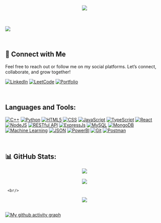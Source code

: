 <!-- Banner Image -->

<h1 align="center">
     <img src="https://readme-typing-svg.herokuapp.com/?font=Fira+Code&size=32&center=true&vCenter=true&width=500&height=70&duration=4000&lines=Hi+There!+👋;+I'm+Shrasti+Agarwal;I'm+a+Developer+👩‍💻;I'm+an+AI+Enthusiast+🤖+🧠;I'm+a+Passionate+Coder+👩‍💻;" />
</h1>

<br>

<div>

<!-- Right side coding animation -->
<script src="https://unpkg.com/@lottiefiles/dotlottie-wc@0.6.2/dist/dotlottie-wc.js" type="module"></script>
<dotlottie-wc src="https://lottie.host/b25d2b0f-c38a-4011-9875-bcc3d15a00e6/FwQQdaPzrl.lottie" style="width: 300px;height: 300px" speed="1" autoplay loop></dotlottie-wc>

<!-- Profile views -->
![](https://komarev.com/ghpvc/?username=shrash9&label=PROFILE+VIEWS&color=FF2F40&style=flat-square)

</div>

<br>

<h2 align="left">🤝 Connect with Me</h2>

Feel free to reach out or follow me on my social platforms. Let’s connect, collaborate, and grow together!


[![LinkedIn](https://img.shields.io/badge/LinkedIn-%230A66C2.svg?style=for-the-badge&logo=linkedin&logoColor=white)](https://linkedin.com/in/shrash9/)
[![LeetCode](https://img.shields.io/badge/LeetCode-%23FFA015.svg?style=for-the-badge&logo=LeetCode&logoColor=black)](https://leetcode.com/shrash9/)
[![Portfolio](https://img.shields.io/badge/Portfolio-000000.svg?style=for-the-badge&logo=web&logoColor=white)](https://your-portfolio-link.com)

<br>

<h2 align="left">Languages and Tools:</h2>

[![C++](https://img.shields.io/badge/c++-%2300599C.svg?style=for-the-badge&logo=c%2B%2B&logoColor=white)](https://isocpp.org/)
[![Python](https://img.shields.io/badge/Python-14354C?style=for-the-badge&logo=python&logoColor=white)](https://www.python.org/)
[![HTML5](https://img.shields.io/badge/html5-%23E34F26.svg?style=for-the-badge&logo=html5&logoColor=white)](https://developer.mozilla.org/en-US/docs/Web/HTML)
[![CSS](https://img.shields.io/badge/CSS-563d7c?&style=for-the-badge&logo=css3&logoColor=white)](https://developer.mozilla.org/en-US/docs/Web/CSS)
[![JavaScript](https://img.shields.io/badge/javascript-%23323330.svg?style=for-the-badge&logo=javascript&logoColor=%23F7DF1E)](https://developer.mozilla.org/en-US/docs/Web/JavaScript)
[![TypeScript](https://img.shields.io/badge/TypeScript-007ACC?style=for-the-badge&logo=typescript&logoColor=white)](https://www.typescriptlang.org/)
[![React](https://img.shields.io/badge/react-%2320232a.svg?style=for-the-badge&logo=react&logoColor=%2361DAFB)](https://reactjs.org/)
[![NodeJS](https://img.shields.io/badge/node.js-6DA55F?style=for-the-badge&logo=node.js&logoColor=white)](https://nodejs.org/)
[![RESTful API](https://img.shields.io/badge/RESTful_API-02569B?style=for-the-badge)](https://restfulapi.net/)
[![ExpressJs](https://img.shields.io/badge/Express.js-404D59?style=for-the-badge)](https://expressjs.com/)
[![MySQL](https://img.shields.io/badge/MySQL-00000F?style=for-the-badge&logo=mysql&logoColor=white)](https://www.mysql.com/)
[![MongoDB](https://img.shields.io/badge/MongoDB-%234ea94b.svg?style=for-the-badge&logo=mongodb&logoColor=white)](https://www.mongodb.com/)
[![Machine Learning](https://img.shields.io/badge/Machine_Learning-06595C?style=for-the-badge)](https://en.wikipedia.org/wiki/Machine_learning)
[![JSON](https://img.shields.io/badge/JSON-000000?style=for-the-badge&logo=json&logoColor=white)](https://www.json.org/json-en.html)
[![PowerBI](https://img.shields.io/badge/PowerBI-F2C811?style=for-the-badge&logo=powerbi&logoColor=black)](https://powerbi.microsoft.com/)
[![Git](https://img.shields.io/badge/Git-F05032?style=for-the-badge&logo=git&logoColor=white)](https://git-scm.com/)
[![Postman](https://img.shields.io/badge/Postman-FF6C37?style=for-the-badge&logo=postman&logoColor=white)](https://www.postman.com/)

<br>

## 📊 GitHub Stats:
<div align="center">
      <img src="https://github-readme-stats.vercel.app/api?username=shrash9&theme=chartreuse-dark&hide_border=false&include_all_commits=true&count_private=true"/> <br/>
</div>
<br/>
<div align="center">
     <img src="https://github-readme-streak-stats.herokuapp.com/?user=shrash9&theme=chartreuse-dark&hide_border=false"/> <br/>
</div>

     <br/>
<div align="center">
     <img src="https://github-readme-stats.vercel.app/api/top-langs/?username=shrash9&theme=chartreuse-dark&hide_border=false&include_all_commits=true&count_private=true&layout=compact"/>
</div>

<br>

[![My github activity graph](https://github-readme-activity-graph.vercel.app/graph?username=shrash9&theme=chartreuse-dark&hide_border=false)](https://github.com/shrash9/) 
